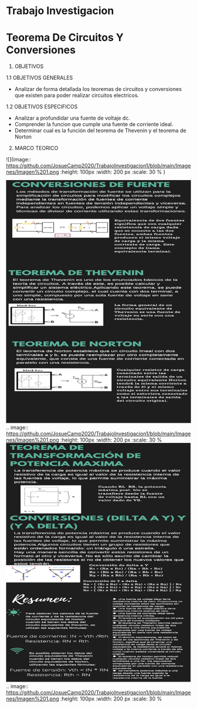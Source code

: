 # Trabajo Investigacion 
# Teorema De Circuitos Y Conversiones
1. OBJETIVOS

1.1 OBJETIVOS GENERALES

* Analizar de forma detallada los  teoremas de circuitos y conversiones que existen para poder realizar circuitos electricos.

1.2 OBJETIVOS ESPECIFICOS

*	Analizar a profundidar una fuente de voltaje dc.
*	Comprender la funcion que cumple una fuente de corriente ideal.
*	Determinar cual es la función del teorema de Thevenin y el teorema de Norton 

2. MARCO TEORICO

![](image:: https://github.com/JosueCamp2020/TrabajoInvestigacion1/blob/main/Imagenes/Imagen%201.png :height: 100px :width: 200 px :scale: 30 % )

![](https://github.com/JosueCamp2020/TrabajoInvestigacion1/blob/main/Imagenes/Imagen%202.png)
.. image:: https://github.com/JosueCamp2020/TrabajoInvestigacion1/blob/main/Imagenes/Imagen%201.png :height: 100px :width: 200 px :scale: 30 % 
![](https://github.com/JosueCamp2020/TrabajoInvestigacion1/blob/main/Imagenes/Imagen%203.png)
.. image:: https://github.com/JosueCamp2020/TrabajoInvestigacion1/blob/main/Imagenes/Imagen%201.png :height: 100px :width: 200 px :scale: 30 % 

